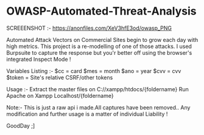 # OWASP-Automated-Threat-Analysis
SCREEENSHOT :-
https://anonfiles.com/XeV3hfE3od/owasp_PNG

Automated Attack Vectors on Commercial Sites begin to grow each day with high metrics.
This project is a re-modelling of one of those attacks.
I used Burpsuite to capture the response but you'r better off using the browser's integrated Inspect Mode !


Variables Listing :-
$cc = card
$mes = month
$ano = year
$cvv = cvv
$token = Site's relative CSRF/other tokens

Usage :-
Extract the master files on C://xampp/htdocs/{foldername}
Run Apache on Xampp
Localhost/{foldername}

Note:-
This is just a raw api i made.All captures have been removed..
Any modification and further usage is a matter of individual Liability !

GoodDay ;]
